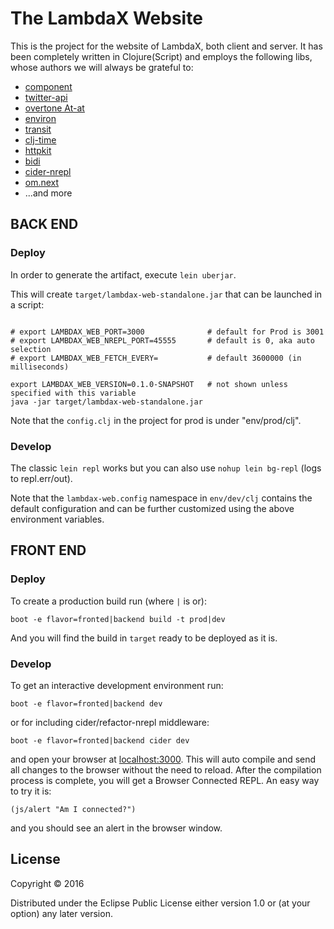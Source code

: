 # The LambdaX Website 

This is the project for the website of LambdaX, both client and server. It has
been completely written in Clojure(Script) and employs the following libs,
whose authors we will always be grateful to:

* [component](https://github.com/componentjs/component)
* [twitter-api](https://github.com/adamwynne/twitter-api)
* [overtone At-at](https://github.com/overtone/at-at)
* [environ](https://github.com/weavejester/environ)
* [transit](https://github.com/cognitect/transit-format)
* [clj-time](https://github.com/seancorfield/clj-time)
* [httpkit](http://www.http-kit.org/)
* [bidi](https://github.com/juxt/bidi)
* [cider-nrepl](https://github.com/clojure-emacs/cider-nrepl)
* [om.next](https://github.com/omcljs/om)
* ...and more

## BACK END

### Deploy

In order to generate the artifact, execute `lein uberjar`.

This will create `target/lambdax-web-standalone.jar` that can be launched in a script:

```

# export LAMBDAX_WEB_PORT=3000              # default for Prod is 3001
# export LAMBDAX_WEB_NREPL_PORT=45555       # default is 0, aka auto selection
# export LAMBDAX_WEB_FETCH_EVERY=           # default 3600000 (in milliseconds)

export LAMBDAX_WEB_VERSION=0.1.0-SNAPSHOT   # not shown unless specified with this variable
java -jar target/lambdax-web-standalone.jar
```

Note that the `config.clj` in the project for prod is under "env/prod/clj".

### Develop

The classic `lein repl` works but you can also use `nohup lein bg-repl` (logs to repl.err/out).

Note that the `lambdax-web.config` namespace in `env/dev/clj` contains the
default configuration and can be further customized using the above environment
variables.

## FRONT END

### Deploy

To create a production build run (where `|` is or):

`boot -e flavor=fronted|backend build -t prod|dev`

And you will find the build in `target` ready to be deployed as it is.

### Develop

To get an interactive development environment run:

`boot -e flavor=fronted|backend dev`

or for including cider/refactor-nrepl middleware:
 
`boot -e flavor=fronted|backend cider dev`

and open your browser at [localhost:3000](http://localhost:3000/).
This will auto compile and send all changes to the browser without the
need to reload. After the compilation process is complete, you will
get a Browser Connected REPL. An easy way to try it is:

`(js/alert "Am I connected?")`

and you should see an alert in the browser window.

## License

Copyright © 2016

Distributed under the Eclipse Public License either version 1.0 or (at your option) any later version.
